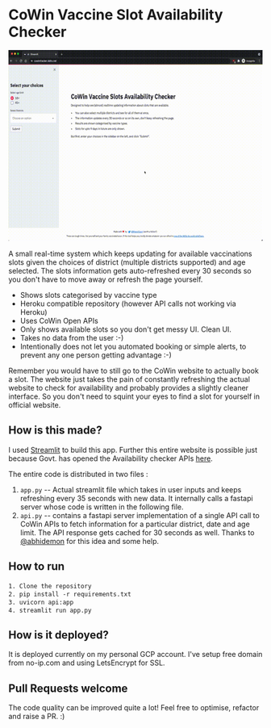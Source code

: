# CoWin Vaccine Slot Availability Checker

![Demo of Website](./demo.gif)


A small real-time system which keeps updating for available vaccinations slots given the choices of district (multiple districts supported) and age selected. The slots information gets auto-refreshed every 30 seconds so you don't have to move away or refresh the page yourself.   

- Shows slots categorised by vaccine type
- Heroku compatible repository (however API calls not working via Heroku)
- Uses CoWin Open APIs
- Only shows available slots so you don't get messy UI. Clean UI.
- Takes no data from the user :-)
- Intentionally does not let you automated booking or simple alerts, to prevent any one person getting advantage :-)

Remember you would have to still go to the CoWin website to actually book a slot. The website just takes the pain of constantly refreshing the actual website to check for availability and probably provides a slightly cleaner interface. So you don't need to squint your eyes to find a slot for yourself in official website.


## How is this made?

I used [Streamlit](https://streamlit.io) to build this app. Further this entire website is possible just because Govt. has opened the Availability checker APIs [here](https://apisetu.gov.in/public/api/cowin). 
 
The entire code is distributed in two files :   
1. `app.py` -- Actual streamlit file which takes in user inputs and keeps refreshing every 35 seconds with new data. It internally calls a fastapi server whose code is written in the following file.  
2. `api.py` -- contains a fastapi server implementation of a single API call to CoWin APIs to fetch information for a particular district, date and age limit. The API response gets cached for 30 seconds as well. Thanks to [@abhidemon](https://github.com/abhidemon) for this idea and some help. 


## How to run

```
1. Clone the repository
2. pip install -r requirements.txt
3. uvicorn api:app
4. streamlit run app.py
```


## How is it deployed?

It is deployed currently on my personal GCP account. I've setup free domain from no-ip.com and   using LetsEncrypt for SSL. 


## Pull Requests welcome

The code quality can be improved quite a lot! Feel free to optimise, refactor and raise a PR. :) 

